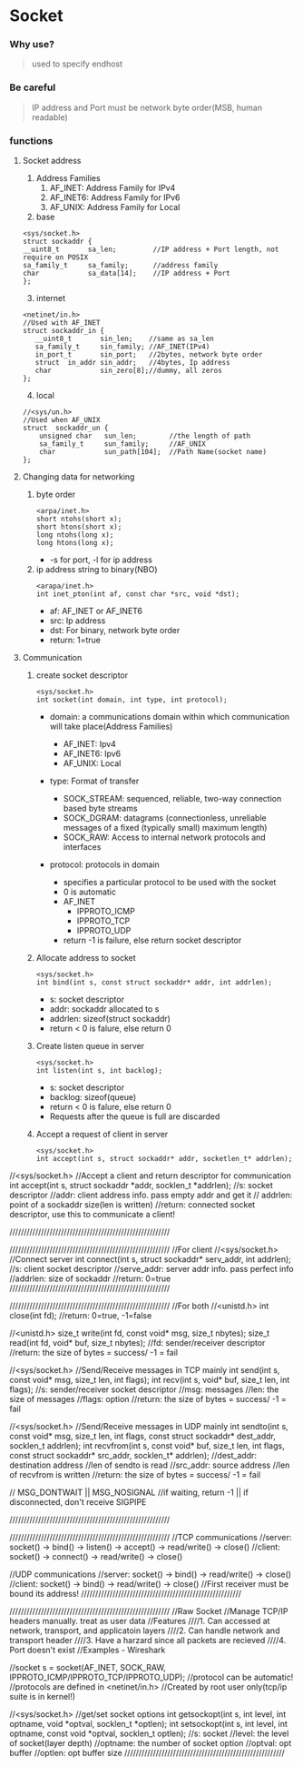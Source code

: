 # Socket

### Why use?
> used to specify endhost

### Be careful
> IP address and Port must be network byte order(MSB, human readable)

### functions

1. Socket address
   1. Address Families
      1. AF_INET: Address Family for IPv4
      2. AF_INET6: Address Family for IPv6
      3. AF_UNIX: Address Family for Local
   2. base
	```
	<sys/socket.h>
	struct sockaddr {
	__uint8_t       sa_len;         //IP address + Port length, not require on POSIX
	sa_family_t     sa_family;      //address family
	char            sa_data[14];    //IP address + Port
	};                              
	```
   3. internet
	 ```
	 <netinet/in.h>
	//Used with AF_INET                 
	struct sockaddr_in {            
		__uint8_t       sin_len;    //same as sa_len
		sa_family_t     sin_family; //AF_INET(IPv4)
		in_port_t       sin_port;   //2bytes, network byte order
		struct  in_addr sin_addr;   //4bytes, Ip address
		char            sin_zero[8];//dummy, all zeros
	};
	```
    4. local
	```   
	//<sys/un.h>
	//Used when AF_UNIX
	struct  sockaddr_un {
		unsigned char   sun_len;        //the length of path
		sa_family_t     sun_family;     //AF_UNIX
		char            sun_path[104];  //Path Name(socket name)
	};
	```


2. Changing data for networking
    1. byte order
       ```
       <arpa/inet.h>
       short ntohs(short x);
       short htons(short x);
       long ntohs(long x);
       long htons(long x);
       ```
       - -s for port, -l for ip address
    2. ip address string to binary(NBO)
       ```
       <arapa/inet.h>
       int inet_pton(int af, const char *src, void *dst);
       ```
       - af: AF_INET or AF_INET6
       - src: Ip address
       - dst: For binary, network byte order
       - return: 1=true


3. Communication
   1. create socket descriptor
      ```
      <sys/socket.h>
      int socket(int domain, int type, int protocol);
      ```
      - domain: a communications domain within which communication will take place(Address Families)
        - AF_INET: Ipv4
        - AF_INET6: Ipv6
        - AF_UNIX: Local
      
      - type: Format of transfer
        - SOCK_STREAM: sequenced, reliable, two-way connection based byte streams
        - SOCK_DGRAM: datagrams (connectionless, unreliable messages of a fixed (typically small) maximum length)
        - SOCK_RAW: Access to internal network protocols and interfaces
      
      - protocol: protocols in domain
        - specifies a particular protocol to be used with the socket
        - 0 is automatic
        - AF_INET
          - IPPROTO_ICMP
          - IPPROTO_TCP
          - IPPROTO_UDP
        - return -1 is failure, else return socket descriptor
   
   2. Allocate address to socket
      ```
      <sys/socket.h>
      int bind(int s, const struct sockaddr* addr, int addrlen);
      ```
      - s: socket descriptor
      - addr: sockaddr allocated to s
      - addrlen: sizeof(struct sockaddr)
      - return < 0 is falure, else return 0
      
   3. Create listen queue in server
      ```
      <sys/socket.h>
      int listen(int s, int backlog);
      ```
      - s: socket descriptor
      - backlog: sizeof(queue)
      - return < 0 is falure, else return 0
      - Requests after the queue is full are discarded
      
   4. Accept a request of client in server
      ```
      <sys/socket.h>
      int accept(int s, struct sockaddr* addr, socketlen_t* addrlen);
      ```
      


//<sys/socket.h>
//Accept a client and return descriptor for communication
int accept(int s, struct sockaddr *addr, socklen_t *addrlen);
//s: socket descriptor
//addr: client address info. pass empty addr and get it
// addrlen: point of a sockaddr size(len is written)
//return: connected socket descriptor, use this to communicate a client!

////////////////////////////////////////////////////////

////////////////////////////////////////////////////////
//For client
//<sys/socket.h>
//Connect server
int connect(int s, struct sockaddr* serv_addr, int addrlen);
//s: client socket descriptor
//serve_addr: server addr info. pass perfect info
//addrlen: size of sockaddr
//return: 0=true
////////////////////////////////////////////////////////


////////////////////////////////////////////////////////
//For both
//<unistd.h>
int close(int fd);
//return: 0=true, -1=false

//<unistd.h>
size_t write(int fd, const void* msg, size_t nbytes);
size_t read(int fd, void* buf, size_t nbytes);
//fd: sender/receiver descriptor
//return: the size of bytes = success/ -1 = fail


//<sys/socket.h>
//Send/Receive messages in TCP mainly
int send(int s, const void* msg, size_t len, int flags);
int recv(int s, void* buf, size_t len, int flags);
//s: sender/receiver socket descriptor
//msg: messages
//len: the size of messages
//flags: option
//return: the size of bytes = success/ -1 = fail

//<sys/socket.h>
//Send/Receive messages in UDP mainly
int sendto(int s, const void* msg, size_t len, int flags, const struct sockaddr* dest_addr, socklen_t addrlen);
int recvfrom(int s, const void* buf, size_t len, int flags, const struct sockaddr* src_addr, socklen_t* addrlen);
//dest_addr: destination address
//len of sendto is read
//src_addr: source address
//len of recvfrom is written
//return: the size of bytes = success/ -1 = fail

//     MSG_DONTWAIT     ||    MSG_NOSIGNAL
//if waiting, return -1 || if disconnected, don't receive SIGPIPE

////////////////////////////////////////////////////////


////////////////////////////////////////////////////////
//TCP communications
//server: socket() -> bind() -> listen() -> accept() -> read/write() -> close()
//client: socket() -> connect() -> read/write() -> close()

//UDP communications
//server: socket() -> bind() -> read/write() -> close()
//client: socket() -> bind() -> read/write() -> close()
//First receiver must be bound its address!
////////////////////////////////////////////////////////

////////////////////////////////////////////////////////
//Raw Socket
//Manage TCP/IP headers manually. treat as user data
//Features
////1. Can accessed at network, transport, and applicatoin layers
////2. Can handle network and transport header
////3. Have a harzard since all packets are recieved
////4. Port doesn't exist
//Examples - Wireshark

//socket
s = socket(AF_INET, SOCK_RAW, IPPROTO_ICMP/IPPROTO_TCP/IPPROTO_UDP);
//protocol can be automatic!
//protocols are defined in <netinet/in.h>
//Created by root user only(tcp/ip suite is in kernel!)

//<sys/socket.h>
//get/set socket options
int getsockopt(int  s, int level, int optname, void *optval, socklen_t *optlen);
int setsockopt(int s, int  level,  int  optname,  const  void  *optval, socklen_t optlen);
//s: socket
//level: the level of socket(layer depth)
//optname: the number of socket option
//optval: opt buffer
//optlen: opt buffer size
////////////////////////////////////////////////////////
